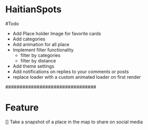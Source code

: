 # HaitianSpots
#Todo
- Add Place holder Image for favorite cards
- Add categories
- Add animation for all place
- Implement filter functionality
  - filter by categories
  * filter by distance  
- Add theme settings
- Add notifications on replies to your comments or posts
- replace loader with a custom animated loader on first render

################################
# Feature
[] Take a snapshot of a place in the map to share on social media
